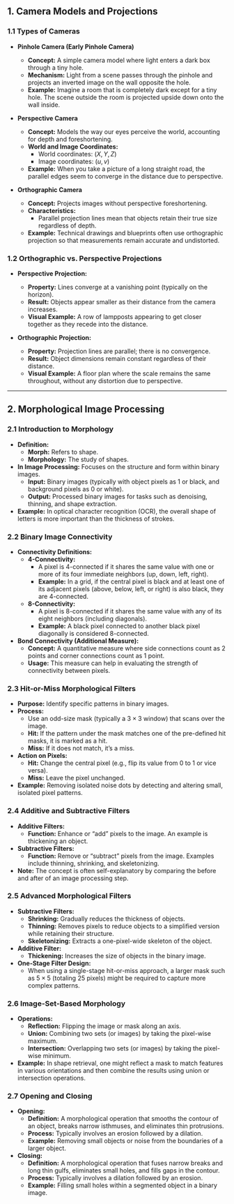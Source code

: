 ## 1. Camera Models and Projections

### 1.1 Types of Cameras

- **Pinhole Camera (Early Pinhole Camera)**
  - **Concept:** A simple camera model where light enters a dark box through a tiny hole.
  - **Mechanism:** Light from a scene passes through the pinhole and projects an inverted image on the wall opposite the hole.
  - **Example:** Imagine a room that is completely dark except for a tiny hole. The scene outside the room is projected upside down onto the wall inside.

- **Perspective Camera**
  - **Concept:** Models the way our eyes perceive the world, accounting for depth and foreshortening.
  - **World and Image Coordinates:**
    - World coordinates: $(X, Y, Z)$
    - Image coordinates: $(u, v)$
  - **Example:** When you take a picture of a long straight road, the parallel edges seem to converge in the distance due to perspective.

- **Orthographic Camera**
  - **Concept:** Projects images without perspective foreshortening.
  - **Characteristics:** 
    - Parallel projection lines mean that objects retain their true size regardless of depth.
  - **Example:** Technical drawings and blueprints often use orthographic projection so that measurements remain accurate and undistorted.

### 1.2 Orthographic vs. Perspective Projections

- **Perspective Projection:**
  - **Property:** Lines converge at a vanishing point (typically on the horizon).
  - **Result:** Objects appear smaller as their distance from the camera increases.
  - **Visual Example:** A row of lampposts appearing to get closer together as they recede into the distance.

- **Orthographic Projection:**
  - **Property:** Projection lines are parallel; there is no convergence.
  - **Result:** Object dimensions remain constant regardless of their distance.
  - **Visual Example:** A floor plan where the scale remains the same throughout, without any distortion due to perspective.

---

## 2. Morphological Image Processing

### 2.1 Introduction to Morphology

- **Definition:** 
  - **Morph:** Refers to shape.
  - **Morphology:** The study of shapes.
- **In Image Processing:** Focuses on the structure and form within binary images.
  - **Input:** Binary images (typically with object pixels as 1 or black, and background pixels as 0 or white).
  - **Output:** Processed binary images for tasks such as denoising, thinning, and shape extraction.
- **Example:** In optical character recognition (OCR), the overall shape of letters is more important than the thickness of strokes.

### 2.2 Binary Image Connectivity

- **Connectivity Definitions:**
  - **4-Connectivity:**
    - A pixel is 4-connected if it shares the same value with one or more of its four immediate neighbors (up, down, left, right).
    - **Example:** In a grid, if the central pixel is black and at least one of its adjacent pixels (above, below, left, or right) is also black, they are 4-connected.
  - **8-Connectivity:**
    - A pixel is 8-connected if it shares the same value with any of its eight neighbors (including diagonals).
    - **Example:** A black pixel connected to another black pixel diagonally is considered 8-connected.
- **Bond Connectivity (Additional Measure):**
  - **Concept:** A quantitative measure where side connections count as 2 points and corner connections count as 1 point.
  - **Usage:** This measure can help in evaluating the strength of connectivity between pixels.

### 2.3 Hit-or-Miss Morphological Filters

- **Purpose:** Identify specific patterns in binary images.
- **Process:**
  - Use an odd-size mask (typically a $3 \times 3$ window) that scans over the image.
  - **Hit:** If the pattern under the mask matches one of the pre-defined hit masks, it is marked as a hit.
  - **Miss:** If it does not match, it’s a miss.
- **Action on Pixels:**
  - **Hit:** Change the central pixel (e.g., flip its value from 0 to 1 or vice versa).
  - **Miss:** Leave the pixel unchanged.
- **Example:** Removing isolated noise dots by detecting and altering small, isolated pixel patterns.

### 2.4 Additive and Subtractive Filters

- **Additive Filters:**
  - **Function:** Enhance or “add” pixels to the image. An example is thickening an object.
- **Subtractive Filters:**
  - **Function:** Remove or “subtract” pixels from the image. Examples include thinning, shrinking, and skeletonizing.
- **Note:** The concept is often self-explanatory by comparing the before and after of an image processing step.

### 2.5 Advanced Morphological Filters

- **Subtractive Filters:**
  - **Shrinking:** Gradually reduces the thickness of objects.
  - **Thinning:** Removes pixels to reduce objects to a simplified version while retaining their structure.
  - **Skeletonizing:** Extracts a one-pixel-wide skeleton of the object.
- **Additive Filter:**
  - **Thickening:** Increases the size of objects in the binary image.
- **One-Stage Filter Design:**
  - When using a single-stage hit-or-miss approach, a larger mask such as $5 \times 5$ (totaling 25 pixels) might be required to capture more complex patterns.

### 2.6 Image-Set-Based Morphology

- **Operations:**
  - **Reflection:** Flipping the image or mask along an axis.
  - **Union:** Combining two sets (or images) by taking the pixel-wise maximum.
  - **Intersection:** Overlapping two sets (or images) by taking the pixel-wise minimum.
- **Example:** In shape retrieval, one might reflect a mask to match features in various orientations and then combine the results using union or intersection operations.

### 2.7 Opening and Closing

- **Opening:**
  - **Definition:** A morphological operation that smooths the contour of an object, breaks narrow isthmuses, and eliminates thin protrusions.
  - **Process:** Typically involves an erosion followed by a dilation.
  - **Example:** Removing small objects or noise from the boundaries of a larger object.
- **Closing:**
  - **Definition:** A morphological operation that fuses narrow breaks and long thin gulfs, eliminates small holes, and fills gaps in the contour.
  - **Process:** Typically involves a dilation followed by an erosion.
  - **Example:** Filling small holes within a segmented object in a binary image.

